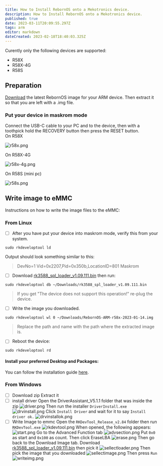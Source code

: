 ```yaml
---
title: How to Install RebornOS onto a Mekotronics device.
description: How to Install RebornOS onto a Mekotronics device.
published: true
date: 2023-03-11T20:09:55.297Z
tags: arm
editor: markdown
dateCreated: 2023-02-18T18:40:03.325Z
---
```


Curently only the following devices are supported:

-   R58X
-   R58X-4G
-   R58S

## Preparation 

[Download](https://rebornos.org/download-arm) the latest RebornOS image for your ARM device.
Then extract it so that you are left with a .img file.

### Put your device in maskrom mode

Connect the USB-C cable to your PC and to the device, then with a toothpick hold the RECOVERY button then press the RESET button.  
On R58X

![r58x.png](/arm/r58x.png)

On R58X-4G

![r58x-4g.png](/arm/r58x-4g.png)

On R58S (mini pc)

![r58s.png](/arm/r58s.png)

## Write image to eMMC

Instructions on how to write the image files to the eMMC:

### From Linux

-   [ ] After you have put your device into maskrom mode, verify this from your system.

```plaintext
sudo rkdeveloptool ld
```

Output should look something similar to this:

> DevNo=1 Vid=0x2207,Pid=0x350b,LocationID=801 Maskrom

-   [ ] Download [rk3588\_spl\_loader\_v1.09.111.bin](/arm/rk3588_spl_loader_v1.09.111.bin) then run:

```plaintext
sudo rkdeveloptool db ~/Downloads/rk3588_spl_loader_v1.09.111.bin
```

> If you get "The device does not support this operation!" re-plug the device.

-   [ ] Write the image you downloaded.

```plaintext
sudo rkdeveloptool wl 0 ~/Downloads/RebornOS-ARM-r58x-2023-01-14.img
```

> Replace the path and name with the path where the extracted image is.

-   [ ] Reboot the device:

```plaintext
sudo rkdeveloptool rd
```

#### Install your preferred Desktop and Packages:

You can follow the installation guide [here](/arm/install).

### From Windows
- [ ] Download zip 
Extract it
- [ ] install driver
Open the DriverAssistant_V5.1.1 folder that was inside the zip
![driver.png](/arm/mekotronics/driver.png)
Then run the installer `DriverInstall.exe`
![drvinstall.png](/arm/mekotronics/drvinstall.png)
Click `Install Driver` and wait for it to say `Install driver ok.`
![drvinstallok.png](/arm/mekotronics/drvinstallok.png)
- [ ] Write Image to emmc
Open the `RKDevTool_Release_v2.84` folder then run `RKDevTool.exe`
![rkdevtool.png](/arm/mekotronics/rkdevtool.png)
When opened, the following appears:
![start.png](/arm/mekotronics/start.png)
Go to the Advanced Function tab
![advsection.png](/arm/mekotronics/advsection.png)
Put `0x0` as start and `0x100` as count. Then click EraseLBA
![erase.png](/arm/mekotronics/erase.png)
Then go back to the Download Image tab.
Download [rk3588\_spl\_loader\_v1.09.111.bin](/arm/rk3588_spl_loader_v1.09.111.bin) then pick it
![sellectloader.png](/arm/mekotronics/sellectloader.png)
Then pick the image that you downloaded
![sellectimage.png](/arm/mekotronics/sellectimge.png)
Then press `Run`
![writeimg.png](/arm/mekotronics/writeimg.png)